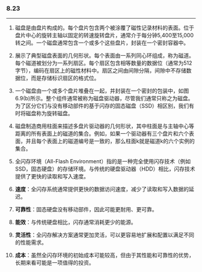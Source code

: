 ### 8.23

____

1. 磁盘是由盘片构成的。每个盘片包含两个被涂覆了磁性记录材料的表面。位于盘片中心的旋转主轴以固定的转速旋转盘片，通常介于每分钟5,400至15,000转之间。一个磁盘通常包含一个或多个这些盘片，封装在一个密封容器中。

2. 展示了典型磁盘表面的几何形状。每个表面由一系列同心环组成，称为磁道。每个磁道被划分为一系列扇区。每个扇区包含相等数量的数据位（通常为512字节），编码在扇区上的磁性材料中。扇区之间由间隙分隔，间隙中不存储数据位，而是存储标识扇区的格式位。

3. 一个磁盘由一个或多个盘片堆叠在一起，并封装在一个密封的包装中，如图6.9(b)所示。整个组件通常被称为磁盘驱动器，尽管我们通常只称之为磁盘。为了区分它们与没有移动部件的基于闪存的固态磁盘（SSD）相区别，我们有时将磁盘称为旋转磁盘。

4. 磁盘制造商用柱面来描述多盘片驱动器的几何形状，其中柱面是与主轴中心等距离的所有表面上的磁道的集合。例如，如果一个驱动器有三个盘片和六个表面，并且每个表面上的磁道编号是一致的，那么柱面k就是磁道k的六个实例的集合。

5. 全闪存环境（All-Flash Environment）指的是一种完全使用闪存技术（例如 SSD，固态硬盘）的存储环境。与传统的硬盘驱动器（HDD）相比，闪存技术提供了更快的读取和写入速度。

6. **速度**：全闪存系统通常提供更快的数据访问速度，减少了读取和写入数据的延迟。

7. **可靠性**：固态硬盘没有移动部件，因此可能更耐用、更可靠。
8. **能效**：与传统硬盘相比，闪存通常消耗更少的能源。
9. **灵活性**：全闪存解决方案通常更加灵活，可以更容易地扩展和配置以满足不同的性能需求。
10. **成本**：虽然全闪存环境的初始成本可能较高，但由于其性能和可靠性的优势，长期来看可能是一项值得的投资。